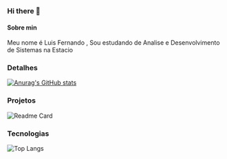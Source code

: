### Hi there 👋
#### Sobre min 
Meu nome é Luis Fernando , Sou estudando de Analise e Desenvolvimento de Sistemas na Estacio

### Detalhes
[![Anurag's GitHub stats](https://github-readme-stats.vercel.app/api?username=devfernandodev&show_icons=true&theme=dark)](https://github.com/anuraghazra/github-readme-stats)
### Projetos
![Readme Card](https://github-readme-stats.vercel.app/api/pin/?username=devfernandodev&repo=Tik-Tok&theme=dark)

### Tecnologias
![Top Langs](https://github-readme-stats.vercel.app/api/top-langs/?username=devfernandodev&layout=compact)
